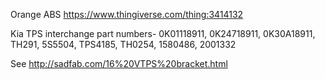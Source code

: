 Orange ABS https://www.thingiverse.com/thing:3414132

Kia TPS interchange part numbers-  0K01118911, 0K24718911, 0K30A18911, TH291, 5S5504, TPS4185, TH0254, 1580486, 2001332

See http://sadfab.com/16%20VTPS%20bracket.html